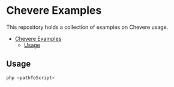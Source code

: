 # Chevere Examples

This repository holds a collection of examples on Chevere usage.

- [Chevere Examples](#chevere-examples)
  - [Usage](#usage)

## Usage

```bash
php <pathToScript>
```